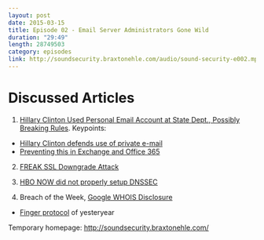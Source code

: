 ```yaml
---
layout: post
date: 2015-03-15
title: Episode 02 - Email Server Administrators Gone Wild
duration: "29:49"
length: 28749503
category: episodes
link: http://soundsecurity.braxtonehle.com/audio/sound-security-e002.mp3
---
```


# Discussed Articles
1. [Hillary Clinton Used Personal Email Account at State Dept., Possibly Breaking Rules](http://www.nytimes.com/2015/03/03/us/politics/hillary-clintons-use-of-private-email-at-state-department-raises-flags.html). Keypoints:
 * [Hillary Clinton defends use of private e-mail](http://www.usatoday.com/story/news/politics/elections/2015/03/10/hillary-clinton-emails-state-department/24668715/)
 * [Preventing this in Exchange and Office 365](http://blogs.technet.com/b/lystavlen/archive/2012/04/10/how-to-prevent-internal-users-from-autoforwaring-mails-to-external-recipients.aspx)
2. [FREAK SSL Downgrade Attack](http://blog.cryptographyengineering.com/2015/03/attack-of-week-freak-or-factoring-nsa.html)

3. [HBO NOW did not properly setup DNSSEC](http://www.internetsociety.org/deploy360/blog/2015/03/hbo-now-dnssec-misconfiguration-makes-site-unavailable-from-comcast-networks-fixed-now/)

4. Breach of the Week, [Google WHOIS Disclosure](http://blogs.cisco.com/security/talos/whoisdisclosure)
 * [Finger protocol](https://en.wikipedia.org/wiki/Finger_protocol) of yesteryear

Temporary homepage: http://soundsecurity.braxtonehle.com/
